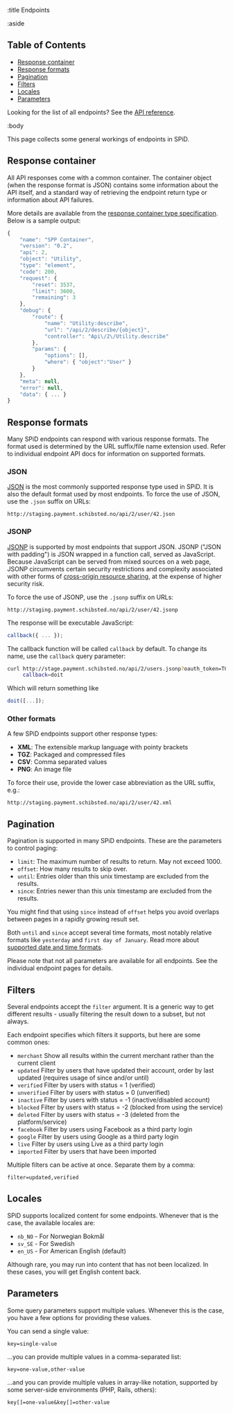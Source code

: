 :title Endpoints

:aside

## Table of Contents

- [Response container](#response-container)
- [Response formats](#response-formats)
- [Pagination](#pagination)
- [Filters](#filters)
- [Locales](#locales)
- [Parameters](#parameters)

Looking for the list of all endpoints? See the [API reference](/#api-reference).

:body

This page collects some general workings of endpoints in SPiD.

## Response container

All API responses come with a common container. The container object (when the
response format is JSON) contains some information about the API itself, and a
standard way of retrieving the endpoint return type or information about API
failures.

More details are available from the
[response container type specification](/types/response-container). Below is a
sample output:

```js
{
    "name": "SPP Container",
    "version": "0.2",
    "api": 2,
    "object": "Utility",
    "type": "element",
    "code": 200,
    "request": {
        "reset": 3537,
        "limit": 3600,
        "remaining": 3
    },
    "debug": {
        "route": {
            "name": "Utility:describe",
            "url": "/api/2/describe/{object}",
            "controller": "Api\/2\/Utility.describe"
        },
        "params": {
            "options": [],
            "where": { "object":"User" }
        }
    },
    "meta": null,
    "error": null,
    "data": { ... }
}
```


## Response formats

Many SPiD endpoints can respond with various response formats. The format used
is determined by the URL suffix/file name extension used. Refer to individual
endpoint API docs for information on supported formats.

<h3 id="format-json">JSON</h3>

[JSON](http://json.org/) is the most commonly supported response type used in
SPiD. It is also the default format used by most endpoints. To force the use of
JSON, use the `.json` suffix on URLs:

```text
http://staging.payment.schibsted.no/api/2/user/42.json
```

<h3 id="format-jsonp">JSONP</h3>

[JSONP](http://en.wikipedia.org/wiki/JSONP) is supported by most endpoints that
support JSON. JSONP ("JSON with padding") is JSON wrapped in a function call,
served as JavaScript. Because JavaScript can be served from mixed sources on a
web page, JSONP circumvents certain security restrictions and complexity
associated with other forms of
[cross-origin resource sharing](http://en.wikipedia.org/wiki/Cross-origin_resource_sharing),
at the expense of higher security risk.

To force the use of JSONP, use the `.jsonp` suffix on URLs:

```text
http://staging.payment.schibsted.no/api/2/user/42.jsonp
```

The response will be executable JavaScript:

```js
callback({ ... });
```

The callback function will be called `callback` by default. To change its name,
use the `callback` query parameter:

```sh
curl http://stage.payment.schibsted.no/api/2/users.jsonp?oauth_token=TOKEN&\
     callback=doit
```

Which will return something like

```js
doit([...]);
```

<span id="format-xml"></span>
<span id="format-tgz"></span>
<span id="format-csv"></span>
<span id="format-png"></span>

### Other formats

A few SPiD endpoints support other response types:

- **XML**: The extensible markup language with pointy brackets
- **TGZ**: Packaged and compressed files
- **CSV**: Comma separated values
- **PNG**: An image file

To force their use, provide the lower case abbreviation as the URL suffix, e.g.:

```text
http://staging.payment.schibsted.no/api/2/user/42.xml
```

## Pagination

Pagination is supported in many SPiD endpoints. These are the parameters to control paging:

- `limit`: The maximum number of results to return. May not exceed 1000.
- `offset`: How many results to skip over.
- `until`: Entries older than this unix timestamp are excluded from the results.
- `since`: Entries newer than this unix timestamp are excluded from the results.

You might find that using `since` instead of `offset` helps you avoid
overlaps between pages in a rapidly growing result set.

Both `until` and `since` accept several time formats, most notably
relative formats like `yesterday` and `first day of January`. Read
more about
[supported date and time formats](http://www.php.net/manual/en/datetime.formats.php).

Please note that not all parameters are available for all endpoints.
See the individual endpoint pages for details.


## Filters

Several endpoints accept the `filter` argument. It is a generic way to
get different results - usually filtering the result down to a subset,
but not always.

Each endpoint specifies which filters it supports, but here are some common ones:

- `merchant` Show all results within the current merchant rather than the current client
- `updated` Filter by users that have updated their account, order by last updated (requires usage of since and/or until)
- `verified` Filter by users with status = 1 (verified)
- `unverified` Filter by users with status = 0 (unverified)
- `inactive` Filter by users with status = -1 (inactive/disabled account)
- `blocked` Filter by users with status = -2 (blocked from using the service)
- `deleted` Filter by users with status = -3 (deleted from the platform/service)
- `facebook` Filter by users using Facebook as a third party login
- `google` Filter by users using Google as a third party login
- `live` Filter by users using Live as a third party login
- `imported` Filter by users that have been imported

Multiple filters can be active at once. Separate them by a comma:

```
filter=updated,verified
```

## Locales

SPiD supports localized content for some endpoints. Whenever that is the case,
the available locales are:

- `nb_NO` - For Norwegian Bokmål
- `sv_SE` - For Swedish
- `en_US` - For American English (default)

Although rare, you may run into content that has not been localized. In these
cases, you will get English content back.


## Parameters

Some query parameters support multiple values. Whenever this is the case, you
have a few options for providing these values.

You can send a single value:

```text
key=single-value
```

...you can provide multiple values in a comma-separated list:

```text
key=one-value,other-value
```

...and you can provide multiple values in array-like notation, supported by some
server-side environments (PHP, Rails, others):

```text
key[]=one-value&key[]=other-value
```
